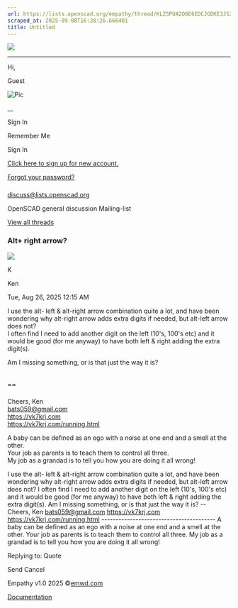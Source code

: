 ```yaml
---
url: https://lists.openscad.org/empathy/thread/KLZSPUA2O6E6EDCJGDKE3JS23PUJIGRR
scraped_at: 2025-09-08T16:28:26.666401
title: Untitled
---
```


[ ![](/empathy/images/logo.png) ]( https://lists.openscad.org/empathy)

____

Hi,

Guest

![Pic](/empathy/images/default.jpg)

__

Sign In

Remember Me

Sign In

[ Click here to sign up for new account. ](/register)

[ Forgot your password? ](/password/reset)

###
[discuss@lists.openscad.org](https://lists.openscad.org/empathy/list/discuss.lists.openscad.org)

OpenSCAD general discussion Mailing-list

[View all
threads](https://lists.openscad.org/empathy/list/discuss.lists.openscad.org)

###  Alt+ right arrow?

![](https://www.gravatar.com/avatar/d3e5f9985ecca19c1b1844437bb5fcc0?d=blank&s=100)

K

Ken

Tue, Aug 26, 2025 12:15 AM

I use the alt- left & alt-right arrow combination quite a lot, and have been
wondering why alt-right arrow adds extra digits if needed, but alt-left arrow
does not?  
I often find I need to add another digit on the left (10's, 100's etc) and it
would be good (for me anyway) to have both left & right adding the extra
digit(s).

Am I missing something, or is that just the way it is?

## \--  
Cheers, Ken  
[bats059@gmail.com](mailto:bats059@gmail.com)  
<https://vk7krj.com>  
<https://vk7krj.com/running.html>

A baby can be defined as an ego with a noise at one end and a smell at the
other.  
Your job as parents is to teach them to control all three.  
My job as a grandad is to tell you how you are doing it all wrong!

I use the alt- left & alt-right arrow combination quite a lot, and have been
wondering why alt-right arrow adds extra digits if needed, but alt-left arrow
does not? I often find I need to add another digit on the left (10's, 100's
etc) and it would be good (for me anyway) to have both left & right adding the
extra digit(s). Am I missing something, or is that just the way it is? \--
Cheers, Ken bats059@gmail.com https://vk7krj.com
https://vk7krj.com/running.html \---------------------------------------- A
baby can be defined as an ego with a noise at one end and a smell at the
other. Your job as parents is to teach them to control all three. My job as a
grandad is to tell you how you are doing it all wrong!

Replying to:  Quote

Send Cancel

Empathy v1.0 2025 ©[emwd.com](https://emwd.com/)

[Documentation](https://docs.harmonylists.io/view/Main_Page)

